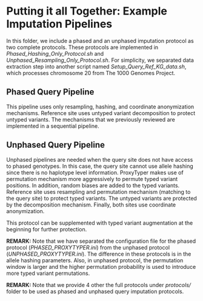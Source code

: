 # Putting it all Together: Example Imputation Pipelines

In this folder, we include a phased and an unphased imputation protocol as two complete protocols. These protocols are implemented in *Phased_Hashing_Only_Protocol.sh* and *Unphased_Resampling_Only_Protocol.sh*. For simplicity, we separated data extraction step into another script named *Setup_Query_Ref_KG_data.sh*, which processes chromosome 20 from The 1000 Genomes Project.

## Phased Query Pipeline
This pipeline uses only resampling, hashing, and coordinate anonymization mechanisms. Reference site uses untyped variant decomposition to protect untyped variants. The mechanisms that we previously reviewed are implemented in a sequential pipeline. 

## Unphased Query Pipeline
Unphased pipelines are needed when the query site does not have access to phased genotypes. In this case, the query site cannot use allele hashing since there is no haplotype level information. ProxyTyper makes use of permutation mechanism more aggressively to permute typed variant positions. In addition, random biases are added to the typed variants. Reference site uses resampling and permutation mechanism (matching to the query site) to protect typed variants. The untyped variants are protected by the decomposition mechanism. Finally, both sites use coordinate anonymization.

This protocol can be supplemented with typed variant augmentation at the beginning for further protection.  

**REMARK:** Note that we have separated the configuration file for the phased protocol (*PHASED_PROXYTYPER.ini*) from the unphased protocol (*UNPHASED_PROXYTYPER.ini*). The difference in these protocols is in the allele hashing parameters. Also, in unphased protocol, the permutation window is larger and the higher permutation probability is used to introduce more typed variant permutations.

**REMARK:** Note that we provide 4 other the full protocols under *protocols/* folder to be used as phased and unphased query imputation protocols.




